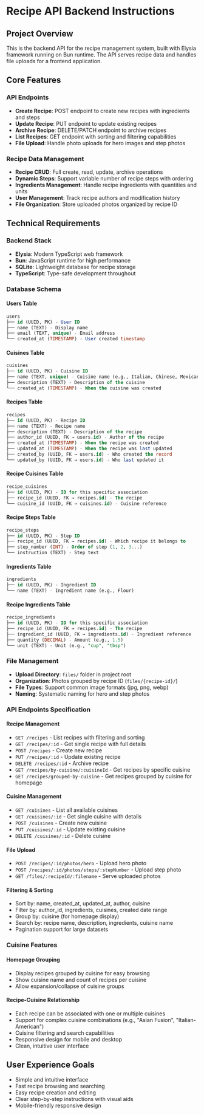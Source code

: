 # Recipe API Backend Instructions

## Project Overview

This is the backend API for the recipe management system, built with Elysia framework running on Bun runtime. The API serves recipe data and handles file uploads for a frontend application.

## Core Features

### API Endpoints

- **Create Recipe**: POST endpoint to create new recipes with ingredients and steps
- **Update Recipe**: PUT endpoint to update existing recipes
- **Archive Recipe**: DELETE/PATCH endpoint to archive recipes
- **List Recipes**: GET endpoint with sorting and filtering capabilities
- **File Upload**: Handle photo uploads for hero images and step photos

### Recipe Data Management

- **Recipe CRUD**: Full create, read, update, archive operations
- **Dynamic Steps**: Support variable number of recipe steps with ordering
- **Ingredients Management**: Handle recipe ingredients with quantities and units
- **User Management**: Track recipe authors and modification history
- **File Organization**: Store uploaded photos organized by recipe ID

## Technical Requirements

### Backend Stack

- **Elysia**: Modern TypeScript web framework
- **Bun**: JavaScript runtime for high performance
- **SQLite**: Lightweight database for recipe storage
- **TypeScript**: Type-safe development throughout

### Database Schema

#### Users Table

```sql
users
├── id (UUID, PK) - User ID
├── name (TEXT) - Display name
├── email (TEXT, unique) - Email address
└── created_at (TIMESTAMP) - User created timestamp
```

#### Cuisines Table

```sql
cuisines
├── id (UUID, PK) - Cuisine ID
├── name (TEXT, unique) - Cuisine name (e.g., Italian, Chinese, Mexican)
├── description (TEXT) - Description of the cuisine
└── created_at (TIMESTAMP) - When the cuisine was created
```

#### Recipes Table

```sql
recipes
├── id (UUID, PK) - Recipe ID
├── name (TEXT) - Recipe name
├── description (TEXT) - Description of the recipe
├── author_id (UUID, FK → users.id) - Author of the recipe
├── created_at (TIMESTAMP) - When the recipe was created
├── updated_at (TIMESTAMP) - When the recipe was last updated
├── created_by (UUID, FK → users.id) - Who created the record
└── updated_by (UUID, FK → users.id) - Who last updated it
```

#### Recipe Cuisines Table

```sql
recipe_cuisines
├── id (UUID, PK) - ID for this specific association
├── recipe_id (UUID, FK → recipes.id) - The recipe
└── cuisine_id (UUID, FK → cuisines.id) - Cuisine reference
```

#### Recipe Steps Table

```sql
recipe_steps
├── id (UUID, PK) - Step ID
├── recipe_id (UUID, FK → recipes.id) - Which recipe it belongs to
├── step_number (INT) - Order of step (1, 2, 3...)
└── instruction (TEXT) - Step text
```

#### Ingredients Table

```sql
ingredients
├── id (UUID, PK) - Ingredient ID
└── name (TEXT) - Ingredient name (e.g., Flour)
```

#### Recipe Ingredients Table

```sql
recipe_ingredients
├── id (UUID, PK) - ID for this specific association
├── recipe_id (UUID, FK → recipes.id) - The recipe
├── ingredient_id (UUID, FK → ingredients.id) - Ingredient reference
├── quantity (DECIMAL) - Amount (e.g., 1.5)
└── unit (TEXT) - Unit (e.g., "cup", "tbsp")
```

### File Management

- **Upload Directory**: `files/` folder in project root
- **Organization**: Photos grouped by recipe ID (`files/{recipe-id}/`)
- **File Types**: Support common image formats (jpg, png, webp)
- **Naming**: Systematic naming for hero and step photos

### API Endpoints Specification

#### Recipe Management

- `GET /recipes` - List recipes with filtering and sorting
- `GET /recipes/:id` - Get single recipe with full details
- `POST /recipes` - Create new recipe
- `PUT /recipes/:id` - Update existing recipe
- `DELETE /recipes/:id` - Archive recipe
- `GET /recipes/by-cuisine/:cuisineId` - Get recipes by specific cuisine
- `GET /recipes/grouped-by-cuisine` - Get recipes grouped by cuisine for homepage

#### Cuisine Management

- `GET /cuisines` - List all available cuisines
- `GET /cuisines/:id` - Get single cuisine with details
- `POST /cuisines` - Create new cuisine
- `PUT /cuisines/:id` - Update existing cuisine
- `DELETE /cuisines/:id` - Delete cuisine

#### File Upload

- `POST /recipes/:id/photos/hero` - Upload hero photo
- `POST /recipes/:id/photos/steps/:stepNumber` - Upload step photo
- `GET /files/:recipeId/:filename` - Serve uploaded photos

#### Filtering & Sorting

- Sort by: name, created_at, updated_at, author, cuisine
- Filter by: author_id, ingredients, cuisines, created date range
- Group by: cuisine (for homepage display)
- Search by: recipe name, description, ingredients, cuisine name
- Pagination support for large datasets

### Cuisine Features

#### Homepage Grouping

- Display recipes grouped by cuisine for easy browsing
- Show cuisine name and count of recipes per cuisine
- Allow expansion/collapse of cuisine groups

#### Recipe-Cuisine Relationship

- Each recipe can be associated with one or multiple cuisines
- Support for complex cuisine combinations (e.g., "Asian Fusion", "Italian-American")
- Cuisine filtering and search capabilities
- Responsive design for mobile and desktop
- Clean, intuitive user interface

## User Experience Goals

- Simple and intuitive interface
- Fast recipe browsing and searching
- Easy recipe creation and editing
- Clear step-by-step instructions with visual aids
- Mobile-friendly responsive design

